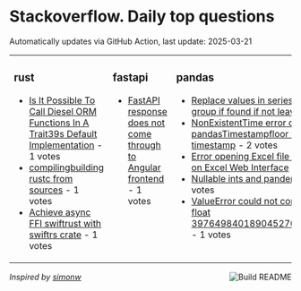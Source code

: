 # Stackoverflow. Daily top questions 

Automatically updates via GitHub Action, last update: <!-- date starts -->2025-03-21<!-- date ends -->


<table><tr><td valign="top" width="33%">

### rust
<!-- rust starts -->
* [Is It Possible To Call Diesel ORM Functions In A Trait39s Default Implementation](https://stackoverflow.com/questions/79523768/is-it-possible-to-call-diesel-orm-functions-in-a-traits-default-implementation) - 1 votes
* [compilingbuilding rustc from sources](https://stackoverflow.com/questions/79523988/compiling-building-rustc-from-sources) - 1 votes
* [Achieve async FFI swiftrust with swiftrs crate](https://stackoverflow.com/questions/79522963/achieve-async-ffi-swift-rust-with-swift-rs-crate) - 1 votes
<!-- rust ends -->
</td><td valign="top" width="34%">


### fastapi
<!-- fastapi starts -->
* [FastAPI response does not come through to Angular frontend](https://stackoverflow.com/questions/79521767/fastapi-response-does-not-come-through-to-angular-frontend) - 1 votes
<!-- fastapi ends -->
</td><td valign="top" width="34%">


### pandas
<!-- pandas starts -->
* [Replace values in series with first regex group if found if not leave nan](https://stackoverflow.com/questions/79524057/replace-values-in-series-with-first-regex-group-if-found-if-not-leave-nan) - 5 votes
* [NonExistentTime error caused by pandasTimestampfloor with localised timestamp](https://stackoverflow.com/questions/79522783/nonexistenttime-error-caused-by-pandas-timestamp-floor-with-localised-timestamp) - 2 votes
* [Error opening Excel file in python edited on Excel Web Interface](https://stackoverflow.com/questions/79522491/error-opening-excel-file-in-python-edited-on-excel-web-interface) - 2 votes
* [Nullable ints and pandera unit testing](https://stackoverflow.com/questions/79525541/nullable-ints-and-pandera-unit-testing) - 1 votes
* [ValueError could not convert string to float 3976498401890452700039geopandas](https://stackoverflow.com/questions/79525356/valueerror-could-not-convert-string-to-float-76-4984018-904527-000geopandas) - 1 votes
<!-- pandas ends -->
</td></tr></table>

<a href="https://github.com/hp0404/hp0404/actions"><img src="https://github.com/hp0404/hp0404/workflows/Build%20README/badge.svg" align="right" alt="Build README"></a> <p>*Inspired by  [simonw](https://github.com/simonw/simonw)*</p>
